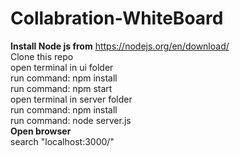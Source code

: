 # Collabration-WhiteBoard
**Install Node js from**
https://nodejs.org/en/download/ <br/>
Clone this repo <br />
open terminal in ui folder <br/>
run command: npm install <br />
run command: npm start <br />
open terminal in server folder<br />
run command: npm install <br />
run command: node server.js <br />
**Open browser** <br />
search "localhost:3000/"
